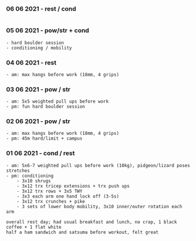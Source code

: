 ### 06 06 2021 - rest / cond
```
```

### 05 06 2021 - pow/str + cond
```
- hard boulder session
- conditioning / mobility
```

### 04 06 2021 - rest
```
- am: max hangs before work (18mm, 4 grips)
```

### 03 06 2021 - pow / str
```
- am: 5x5 weighted pull ups before work
- pm: fun hard boulder session
```

### 02 06 2021 - pow / str
```
- am: max hangs before work (18mm, 4 grips)
- pm: 45m hard/limit + campus
```

### 01 06 2021 - cond / rest
```
- am: 5x6-7 weighted pull ups before work (10kg), pidgeon/lizard poses stretches
- pm: conditioning
    - 3x10 shrugs
    - 3x12 trx tricep extensions + trx push ups
    - 3x12 trx rows + 3x5 TWY
    - 3x3 each arm one hand lock off (3-5s)
    - 3x12 trx crunches + pike
    - 3 sets of lower body mobility, 3x10 inner/outer rotation each arm

overall rest day; had usual breakfast and lunch, no crap, 1 black coffee + 1 flat white
half a ham sandwich and satsuma before workout, felt great
```
